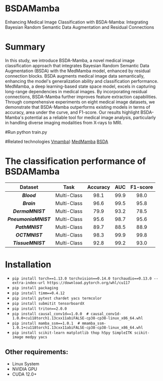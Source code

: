 # BSDAMamba
Enhancing Medical Image Classification with BSDA-Mamba: Integrating Bayesian Random Semantic Data Augmentation and Residual Connections

# Summary
In this study, we introduce BSDA-Mamba, a novel medical image classification approach that integrates Bayesian Random Semantic Data Augmentation (BSDA) with the MedMamba model, enhanced by residual connection blocks. BSDA augments medical image data semantically, enhancing the model's generalization ability and classification performance. MedMamba, a deep learning-based state space model, excels in capturing long-range dependencies in medical images. By incorporating residual connections, BSDA-Mamba further improves feature extraction capabilities. Through comprehensive experiments on eight medical image datasets, we demonstrate that BSDA-Mamba outperforms existing models in terms of accuracy, area under the curve, and F1-score. Our results highlight BSDA-Mamba's potential as a reliable tool for medical image analysis, particularly in handling diverse imaging modalities from X-rays to MRI.

#Run
python train.py

#Related technologies
[Vmamba](https://github.com/MzeroMiko/VMamba))
[MedMamba](https://github.com/YubiaoYue/MedMamba)
[BSDA](https://github.com/YaoyaoZhu19/BSDA)

# The classification performance of BSDAMamba
| Dataset | Task | Accuracy | AUC | F1-score |
|:------:|:--------:|:--------:|:----------:|:----------:|
| ***Blood*** | Multi-Class|98.1|99.9|98.0|
| ***Brain*** | Multi-Class|96.6|99.5|95.8|
| ***DermaMNIST*** | Multi-Class|79.9|93.2|78.5|
| ***PneumoniaMNIST*** |Multi-Class|95.6|98.7|95.6|
| ***PathMNIST*** |Multi-Class|89.7|88.5|88.9|
| ***OCTMNIST*** |Multi-Class|98.3|99.9|99.8|
| ***TissueMNIST*** |Multi-Class|92.8|99.2|93.0|

# Installation
* `pip install torch==1.13.0 torchvision==0.14.0 torchaudio==0.13.0 --extra-index-url https://download.pytorch.org/whl/cu117`
* `pip install packaging`
* `pip install timm==0.4.12`
* `pip install pytest chardet yacs termcolor`
* `pip install submitit tensorboardX`
* `pip install triton==2.0.0`
* `pip install causal_conv1d==1.0.0  # causal_conv1d-1.0.0+cu118torch1.13cxx11abiFALSE-cp38-cp38-linux_x86_64.whl`
* `pip install mamba_ssm==1.0.1  # mmamba_ssm-1.0.1+cu118torch1.13cxx11abiFALSE-cp38-cp38-linux_x86_64.whl`
* `pip install scikit-learn matplotlib thop h5py SimpleITK scikit-image medpy yacs`
## Other requirements:
* Linux System
* NVIDIA GPU
* CUDA 12.0+
